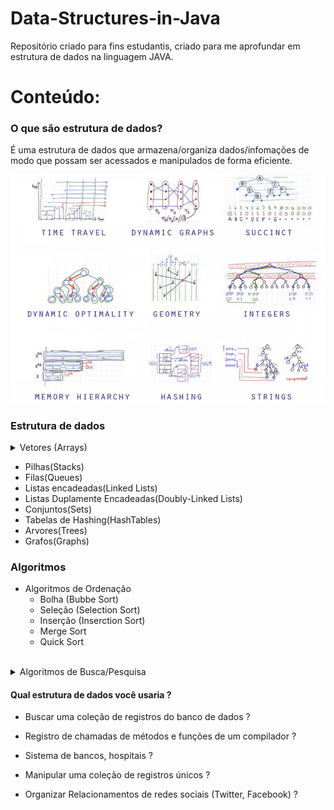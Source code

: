 # Data-Structures-in-Java
Repositório criado para fins estudantis, criado para me aprofundar em estrutura de dados na linguagem JAVA.

# Conteúdo:

### O que são estrutura de dados?
É uma estrutura de dados que armazena/organiza dados/infomações de modo que possam ser acessados e manipulados de forma eficiente.

![Imagem das estruturas de dados](images/estruturaDados.png)



### Estrutura de dados 
   <details>
  <summary>Vetores (Arrays)</summary>
  
  <br>
  
  - **Criação de um Vetor**  
    - Exemplo de criação de um vetor:  
      ```java
      tipo[] novo_array = new tipo[tamanho];
      ```

  - **Iterando um Vetor**  
    - Exemplo de iteração usando um `for`:  
      ```java
      for (int i = 0; i < novo_array.length; i++) {
          // Acessando o elemento do vetor
          System.out.println(novo_array[i]);
      }
      ```

      - Exemplo de iteração usando um `foreach`:
      ```java
      for (tipo elemento : novo_array) {
        // Acessando o elemento do vetor
        System.out.println(elemento);
      }
      ```

   - **Classe Vetor utilizada**

  ```java
    public class Vetor{
    private String[] elementos;
    private int tamanho;

      public Vetor(int capacidade){
          this.elementos = new String[capacidade];
          this.tamanho = 0;
      }
    }
  ```

  - **Adicionando elemento no final do vetor**  

  ```java
     public void adicionaElemento(String elemento) throws Exception{
        //Itera os elementos dentro do array e aumenta o tamanho até o seu limite total
        if(this.tamanho < this.elementos.length){
            this.elementos[this.tamanho] = elemento;
            this.tamanho++;
        }
        else{
            throw new Exception("Vetor já está cheio, não é possivel adicionar mais elementos");
        }
    }
  ```

  - **Verificando a quantidade de elementos no vetor**  
  ```java
    public int tamanho(){
        return this.tamanho;
    }
  ``` 
  - **Imprimindo os elementos do vetor**  
  ```java
    @Override
    public String toString(){
        return "Vetor [elementos=" + Arrays.toString(elementos) 
                        + ", tamanho=" 
                        + tamanho + "]";
    }
  ``` 

  - **Verificando se um elemento existe no vetor**  


  - **Adicionando elemento em qualquer posição**  
  - **Adicionando mais capacidade ao vetor**  
  - **Removendo elemento do vetor**  
  - **Generalizando o tipo dos elementos**  
  - **Definindo o tipo do vetor dinamicamente**

</details>

- Pilhas(Stacks)
- Filas(Queues)
- Listas encadeadas(Linked Lists)
- Listas Duplamente Encadeadas(Doubly-Linked Lists)
- Conjuntos(Sets)
- Tabelas de Hashing(HashTables)
- Arvores(Trees)
- Grafos(Graphs)

### Algoritmos
- Algoritmos de Ordenação
  *  Bolha (Bubbe Sort)
  *  Seleção (Selection Sort)
  *  Inserção (Inserction Sort)
  *  Merge Sort
  *  Quick Sort

<br>

<details>
  <summary>Algoritmos de Busca/Pesquisa</summary>

  ### Busca Sequencial
  - Percorre a lista elemento por elemento até encontrar o valor desejado ou atingir o final da lista.
  - Ideal para listas pequenas ou não ordenadas.

    ### Métodos de Busca sequencial no Vetor
  - **Elemento Existe no Vetor (com ForEach):**
    ```java
    public boolean elementoExisteNoVetorForEach(String elemento) {
        for (String item : elementos) {
            if (item.equals(elemento.toLowerCase())) {
                return true;
            }
        }
        return false;
    }
    ```
    - Verifica se um elemento existe no vetor usando um laço `for-each`.
    - Retorna `true` se o elemento for encontrado, caso contrário, `false`.

  - **Elemento Existe no Vetor (com For):**
    ```java
    public int elementoExisteNoVetorFor(String elemento) {
        for (int i = 0; i < this.elementos.length; i++) {
            if (elementos[i].equals(elemento)) {
                return i;
            }
        }
        return -1;
    }
    ```
    - Busca o índice do elemento no vetor usando um laço `for`.
    - Retorna o índice do elemento se encontrado, ou `-1` se não existir.

  ### Busca Binária
  - Divide a lista ordenada em metades sucessivas para localizar o elemento desejado.
  - Muito eficiente, com complexidade O(log n), mas exige que a lista esteja previamente ordenada.

</details>




#### Qual estrutura de dados você usaria ?

- Buscar uma coleção de registros do banco de dados ?

- Registro de chamadas de métodos e funções de um compilador ?

- Sistema de bancos, hospitais ?

- Manipular uma coleção de registros únicos ?

- Organizar Relacionamentos de redes sociais (Twitter, Facebook) ?
